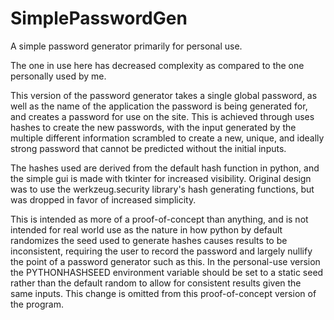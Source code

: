 # SimplePasswordGen
A simple password generator primarily for personal use.

The one in use here has decreased complexity as compared to the one personally used by me.

This version of the password generator takes a single global password, as well as the name of the application the password is being generated for, and creates a password for use on the site. This is achieved through uses hashes to create the new passwords, with the input generated by the multiple different information scrambled to create a new, unique, and ideally strong password that cannot be predicted without the initial inputs.

The hashes used are derived from the default hash function in python, and the simple gui is made with tkinter for increased visibility. Original design was to use the werkzeug.security library's hash generating functions, but was dropped in favor of increased simplicity.

This is intended as more of a proof-of-concept than anything, and is not intended for real world use as the nature in how python by default randomizes the seed used to generate hashes causes results to be inconsistent, requiring the user to record the password and largely nullify the point of a password generator such as this. In the personal-use version the PYTHONHASHSEED environment variable should be set to a static seed rather than the default random to allow for consistent results given the same inputs. This change is omitted from this proof-of-concept version of the program.
